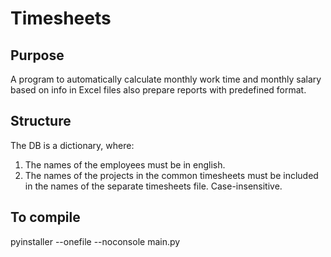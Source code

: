 # Timesheets

## Purpose
A program to automatically calculate monthly work time and monthly salary based on info in Excel files also 
prepare reports with predefined format.

## Structure
The DB is a dictionary, where: 
1. The names of the employees must be in english.
2. The names of the projects in the common timesheets must be included in the names of the separate timesheets file. 
Case-insensitive.

## To compile
pyinstaller --onefile --noconsole main.py
